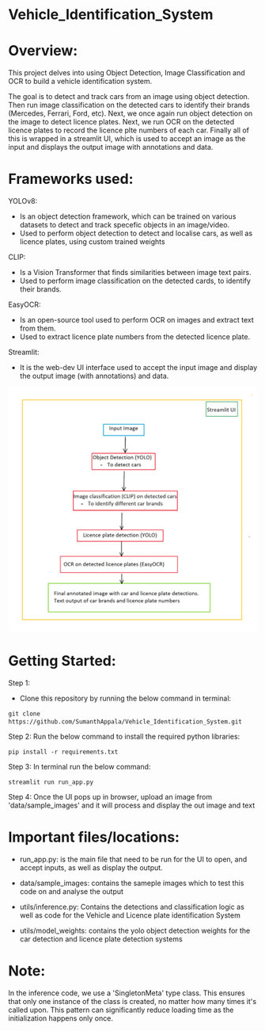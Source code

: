 # Vehicle_Identification_System

# Overview:
This project delves into using Object Detection, Image Classification and OCR to build a vehicle identification system. 

The goal is to detect and track cars from an image using object detection. Then run image classification on the detected cars to identify their brands (Mercedes, Ferrari, Ford, etc). Next, we once again run object detection on the image to detect licence plates. Next, we run OCR on the detected licence plates to record the licence plte numbers of each car. Finally all of this is wrapped in a streamlit UI, which is used to accept an image as the input and displays the output image with annotations and data.

# Frameworks used:
YOLOv8: 
- Is an object detection framework, which can be trained on various datasets to detect and track specefic objects in an image/video. 
- Used to perform object detection to detect and localise cars, as well as licence plates, using custom trained weights

CLIP: 
- Is a Vision Transformer that finds similarities between image text pairs. 
- Used to perform image classification on the detected cards, to identify their brands.

EasyOCR: 
- Is an open-source tool used to perform OCR on images and extract text from them. 
- Used to extract licence plate numbers from the detected licence plate.

Streamlit:
- It is the web-dev UI interface used to accept the input image and display the output image (with annotations) and data.

![alt text](image.png)

# Getting Started:

Step 1:
- Clone this repository by running the below command in terminal:
```shell
git clone https://github.com/SumanthAppala/Vehicle_Identification_System.git
```
Step 2:
Run the below command to install the required python libraries:
```shell
pip install -r requirements.txt
```
Step 3:
In terminal run the below command:
```shell
streamlit run run_app.py
```
Step 4:
Once the UI pops up in browser, upload an image from 'data/sample_images' and it will process and display the out image and text

# Important files/locations:

- run_app.py: is the main file that need to be run for the UI to open, and accept inputs, as well as display the output.

- data/sample_images: contains the sameple images which to test this code on and analyse the output

- utils/inference.py: Contains the detections and classification logic as well as code for the Vehicle and Licence plate identification System

- utils/model_weights: contains the yolo object detection weights for the car detection and licence plate detection systems

# Note:
In the inference code, we use a 'SingletonMeta' type class. This ensures that only one instance of the class is created, no matter how many times it's called upon. This pattern can significantly reduce loading time as the initialization happens only once.







